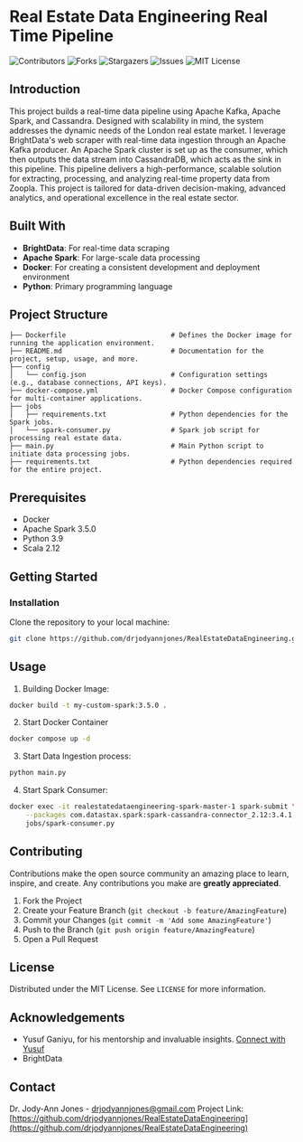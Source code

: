 # Real Estate Data Engineering Real Time Pipeline

![Contributors](https://img.shields.io/github/contributors/drjodyannjones/RealEstateDataEngineering.svg?style=for-the-badge)
![Forks](https://img.shields.io/github/forks/drjodyannjones/RealEstateDataEngineering.svg?style=for-the-badge)
![Stargazers](https://img.shields.io/github/stars/drjodyannjones/RealEstateDataEngineering.svg?style=for-the-badge)
![Issues](https://img.shields.io/github/issues/drjodyannjones/RealEstateDataEngineering.svg?style=for-the-badge)
![MIT License](https://img.shields.io/github/license/drjodyannjones/RealEstateDataEngineering.svg?style=for-the-badge)

## Introduction
This project builds a real-time data pipeline using Apache Kafka, Apache Spark, and Cassandra. Designed with scalability in mind, the system addresses the dynamic needs of the London real estate market. I leverage BrightData's web scraper with real-time data ingestion through an Apache Kafka producer. An Apache Spark cluster is set up as the consumer, which then outputs the data stream into CassandraDB, which acts as the sink in this pipeline. This pipeline delivers a high-performance, scalable solution for extracting, processing, and analyzing real-time property data from Zoopla. This project is tailored for data-driven decision-making, advanced analytics, and operational excellence in the real estate sector.

## Built With
- **BrightData**: For real-time data scraping
- **Apache Spark**: For large-scale data processing
- **Docker**: For creating a consistent development and deployment environment
- **Python**: Primary programming language

## Project Structure
```
├── Dockerfile                          # Defines the Docker image for running the application environment.
├── README.md                           # Documentation for the project, setup, usage, and more.
├── config
│   └── config.json                     # Configuration settings (e.g., database connections, API keys).
├── docker-compose.yml                  # Docker Compose configuration for multi-container applications.
├── jobs
│   ├── requirements.txt                # Python dependencies for the Spark jobs.
│   └── spark-consumer.py               # Spark job script for processing real estate data.
├── main.py                             # Main Python script to initiate data processing jobs.
├── requirements.txt                    # Python dependencies required for the entire project.
```

## Prerequisites
- Docker
- Apache Spark 3.5.0
- Python 3.9
- Scala 2.12

## Getting Started
### Installation
Clone the repository to your local machine:
```bash
git clone https://github.com/drjodyannjones/RealEstateDataEngineering.git
```


## Usage
1. Building Docker Image:
```bash
docker build -t my-custom-spark:3.5.0 .
```

2. Start Docker Container
```bash
docker compose up -d
```

3. Start Data Ingestion process:
```bash
python main.py
```
4. Start Spark Consumer:
```bash
docker exec -it realestatedataengineering-spark-master-1 spark-submit \
    --packages com.datastax.spark:spark-cassandra-connector_2.12:3.4.1,org.apache.spark:spark-sql-kafka-0-10_2.12:3.3.0 \
    jobs/spark-consumer.py
```

## Contributing
Contributions make the open source community an amazing place to learn, inspire, and create. Any contributions you make are **greatly appreciated**.
1. Fork the Project
2. Create your Feature Branch (`git checkout -b feature/AmazingFeature`)
3. Commit your Changes (`git commit -m 'Add some AmazingFeature'`)
4. Push to the Branch (`git push origin feature/AmazingFeature`)
5. Open a Pull Request

## License
Distributed under the MIT License. See `LICENSE` for more information.

## Acknowledgements
- Yusuf Ganiyu, for his mentorship and invaluable insights. [Connect with Yusuf](https://www.linkedin.com/in/yusuf-ganiyu-b90140107/)
- BrightData

## Contact
Dr. Jody-Ann Jones - [drjodyannjones@gmail.com](mailto:drjodyannjones@gmail.com)
Project Link: [https://github.com/drjodyannjones/RealEstateDataEngineering](https://github.com/drjodyannjones/RealEstateDataEngineering)
